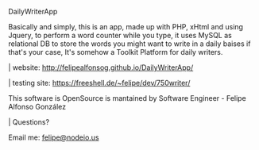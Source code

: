 DailyWriterApp

Basically and simply, this is an app, made up with PHP, xHtml and using Jquery, to perform a word counter while you type, it uses MySQL as relational DB to store the words you might want to write in a daily baises if that's your case, It's somehow a Toolkit Platform for daily writers.

| website: http://felipealfonsog.github.io/DailyWriterApp/

| testing site: https://freeshell.de/~felipe/dev/750writer/

This software is OpenSource is mantained by Software Engineer - Felipe Alfonso González

| Questions?

 Email me: felipe@nodeio.us
